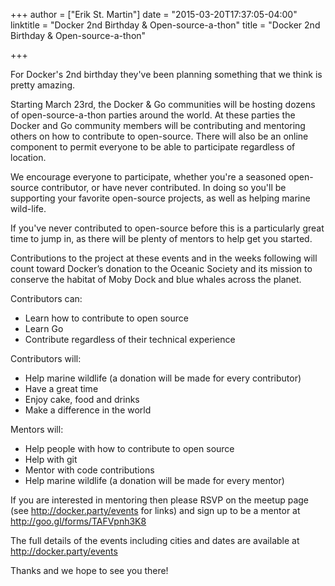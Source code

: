 +++
author = ["Erik St. Martin"]
date = "2015-03-20T17:37:05-04:00"
linktitle = "Docker 2nd Birthday & Open-source-a-thon"
title = "Docker 2nd Birthday & Open-source-a-thon"

+++

For Docker's 2nd birthday they've been planning something that we think is pretty amazing.

Starting March 23rd, the Docker & Go communities will be hosting dozens of open-source-a-thon parties around the world. At these parties the Docker and Go community members will be contributing and mentoring others on how to contribute to open-source. There will also be an online component to permit everyone to be able to participate regardless of location.

We encourage everyone to participate, whether you're a seasoned open-source contributor, or have never contributed. In doing so you'll be supporting your favorite open-source projects, as well as helping marine wild-life.

If you've never contributed to open-source before this is a particularly great time to jump in, as there will be plenty of mentors to help get you started.

Contributions to the project at these events and in the weeks following will count toward Docker’s donation to the Oceanic Society and its mission to conserve the habitat of Moby Dock and blue whales across the planet.

Contributors can:

* Learn how to contribute to open source
* Learn Go
* Contribute regardless of their technical experience

Contributors will:

* Help marine wildlife (a donation will be made for every contributor)  
* Have a great time
* Enjoy cake, food and drinks
* Make a difference in the world

Mentors will:

* Help people with how to contribute to open source
* Help with git
* Mentor with code contributions
* Help marine wildlife (a donation will be made for every mentor)  

If you are interested in mentoring then please RSVP on the meetup page (see http://docker.party/events for links) and sign up to be a mentor at http://goo.gl/forms/TAFVpnh3K8

The full details of the events including cities and dates are available at http://docker.party/events 

Thanks and we hope to see you there!